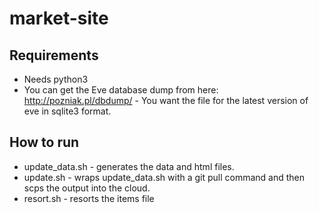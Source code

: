 market-site
===========

Requirements
------------
* Needs python3
* You can get the Eve database dump from here: http://pozniak.pl/dbdump/ - You want the file for the latest version of eve in sqlite3 format.

How to run
----------
* update_data.sh - generates the data and html files.
* update.sh - wraps update_data.sh with a git pull command and then scps the output into the cloud.
* resort.sh - resorts the items file
